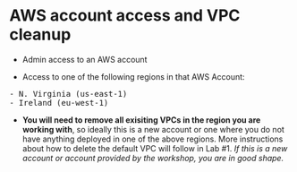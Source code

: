 # AWS account access and VPC cleanup

* Admin access to an AWS account

* Access to one of the following regions in that AWS Account:

<pre>
- N. Virginia (us-east-1)
- Ireland (eu-west-1)
</pre>

* <b>You will need to remove all exisiting VPCs in the region you are working with</b>, so ideally this is a new account or one where you do not have anything deployed in one of the above regions. More instructions about how to delete the default VPC will follow in Lab #1. <i>If this is a new account or account provided by the workshop, you are in good shape.</i>
